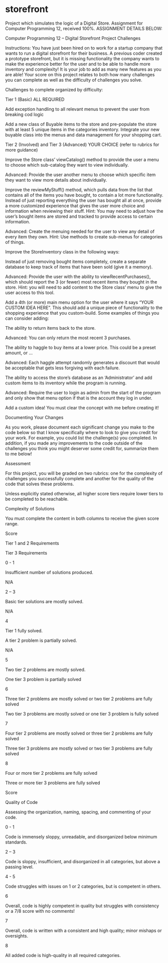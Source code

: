 # storefront
Project which simulates the logic of a Digital Store. Assignment for Computer Programming 12, received 100%.
ASSIGNMENT DETAILS BELOW:

Computer Programming 12 – Digital Storefront Project Challenges 

Instructions: You have just been hired on to work for a startup company that wants to run a digital storefront for their business. A previous coder created a prototype storefront, but it is missing functionality the company wants to make the experience better for the user and to be able to handle more inventory and complexity! It is your job to add as many new features as you are able! Your score on this project relates to both how many challenges you can complete as well as the difficulty of challenges you solve. 

Challenges to complete organized by difficulty: 

Tier 1 (Basic)   ALL REQUIRED 

Add exception handling to all relevant menus to prevent the user from breaking cod logic 

Add a new class of Buyable items to the store and pre-populate the store with at least 5 unique items in the categories inventory. Integrate your new buyable class into the menus and data management for your shopping cart. 

Tier 2 (Involved) and Tier 3 (Advanced)    YOUR CHOICE (refer to rubrics for more guidance) 

Improve the Store class’ viewCatalog() method to provide the user a menu to choose which sub-catalog they want to view individually. 

Advanced: Provide the user another menu to choose which specific item they want to view more details about individually. 

 

Improve the reviewMyStuff() method, which pulls data from the list that contains all of the items you have bought, to contain a lot more functionality. Instead of just reporting everything the user has bought all at once, provide a more customized experience that gives the user more choice and information when reviewing their stuff. Hint: You may need to adjust how the user’s bought items are stored and tracked to provide access to certain information. 	 	  

Advanced: Create the menuing needed for the user to view any detail of every item they own. Hint: Use methods to create sub-menus for categories of things. 	 

 

 

Improve the StoreInventory class in the following ways: 

Instead of just removing bought items completely, create a separate database to keep track of items that have been sold (give it a memory). 

Advanced: Provide the user with the ability to viewRecentPurchases(), which should report the 3 (or fewer) most recent items they bought in the store. Hint: you will need to add content to the Store class’ menu to give the user access to this tool. 

 

Add a 4th (or more) main menu option for the user where it says “YOUR CUSTOM IDEA HERE”. This should add a unique piece of functionality to the shopping experience that you custom-build. Some examples of things you can consider adding: 

The ability to return items back to the store.  

Advanced: You can only return the most recent 3 purchases. 

The ability to haggle to buy items at a lower price. This could be a preset amount, or …  

Advanced: Each haggle attempt randomly generates a discount that would be acceptable that gets less forgiving with each failure. 

The ability to access the store’s database as an ‘Administrator’ and add custom items to its inventory while the program is running.  

Advanced: Require the user to login as admin from the start of the program and only show that menu option if that is the account they log in under. 

Add a custom idea! You must clear the concept with me before creating it! 

 

Documenting Your Changes 

As you work, please document each significant change you make to the code below so that I know specifically where to look to give you credit for your work. For example, you could list the challenge(s) you completed. In addition, if you made any improvements to the code outside of the challenges you think you might deserver some credit for, summarize them to me below! 

 

 

Assessment 

For this project, you will be graded on two rubrics: one for the complexity of challenges you successfully complete and another for the quality of the code that solves these problems. 

Unless explicitly stated otherwise, all higher score tiers require lower tiers to be completed to be reachable. 

 

 

Complexity of Solutions 

You must complete the content in both columns to receive the given score range. 

Score 

Tier 1 and 2 Requirements 

Tier 3 Requirements 

0 - 1 

Insufficient number of solutions produced. 

N/A 

2 – 3 

Basic tier solutions are mostly solved. 

N/A 

4 

Tier 1 fully solved. 

A tier 2 problem is partially solved. 

N/A 

5 

Two tier 2 problems are mostly solved. 

One tier 3 problem is partially solved 

6 

Three tier 2 problems are mostly solved or two tier 2 problems are fully solved 

Two tier 3 problems are mostly solved or one tier 3 problem is fully solved 

7 

Four tier 2 problems are mostly solved or three tier 2 problems are fully solved 

Three tier 3 problems are mostly solved or two tier 3 problems are fully solved 

8 

Four or more tier 2 problems are fully solved 

Three or more tier 3 problems are fully solved 

 

Score 

Quality of Code 

Assessing the organization, naming, spacing, and commenting of your code. 

0 - 1 

Code is immensely sloppy, unreadable, and disorganized below minimum standards. 

2 – 3 

Code is sloppy, insufficient, and disorganized in all categories, but above a passing level. 

4 - 5 

Code struggles with issues on 1 or 2 categories, but is competent in others. 

6 

Overall, code is highly competent in quality but struggles with consistency or a 7/8 score with no comments! 

7 

Overall, code is written with a consistent and high quality; minor mishaps or oversights. 

8 

All added code is high-quality in all required categories. 

 
